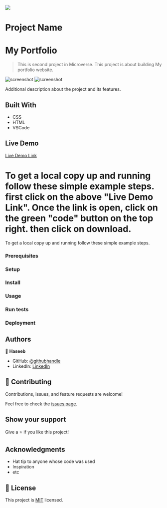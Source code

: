 ![](https://img.shields.io/badge/Microverse-blueviolet)

# Project Name
# My Portfolio

> This is second project in Microverse. This project is about building My portfolio website.

![screenshot](.//Users/haseebsediqi/Documents/github_projects/MyPortfolio/ScreenShot-Desktop-Version.png.png)
![screenshot](.//Users/haseebsediqi/Documents/github_projects/MyPortfolio/ScreenShot-Mobile-Version.png.png)

Additional description about the project and its features.

## Built With

- CSS
- HTML
- VSCode

## Live Demo

[Live Demo Link](https://haseebsediqi.github.io/MyPortfolio/)


# To get a local copy up and running follow these simple example steps. first click on the above "Live Demo Link". Once the link is open, click on the green "code" button on the top right. then click on download.


To get a local copy up and running follow these simple example steps.

### Prerequisites

### Setup

### Install

### Usage

### Run tests

### Deployment



## Authors

👤 **Haseeb**

- GitHub: [@githubhandle](https://github.com/HaseebSediqi)
- LinkedIn: [LinkedIn](http://linkedin.com/in/haseeb-sediqi)

## 🤝 Contributing

Contributions, issues, and feature requests are welcome!

Feel free to check the [issues page](../../issues/).

## Show your support

Give a ⭐️ if you like this project!

## Acknowledgments

- Hat tip to anyone whose code was used
- Inspiration
- etc

## 📝 License

This project is [MIT](./MIT.md) licensed.
